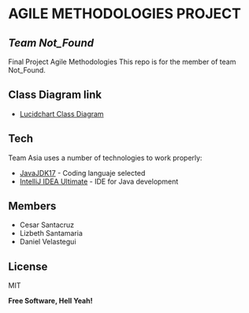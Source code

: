 # AGILE METHODOLOGIES PROJECT

## _Team Not_Found_

Final Project Agile Methodologies
This repo is for the member of team Not_Found.

## Class Diagram link

- [Lucidchart Class Diagram](https://lucid.app/lucidchart/a365ba40-b746-4b8f-bea4-647a4f56f84c/edit?viewport_loc=407%2C-68%2C2389%2C1075%2C0_0&invitationId=inv_82ade4c6-f5e7-400f-b2aa-a0b7def313e2)

## Tech

Team Asia uses a number of technologies to work properly:

- [JavaJDK17](https://www.oracle.com/java/technologies/javase/jdk17-archive-downloads.html) - Coding languaje selected
- [IntelliJ IDEA Ultimate](https://www.jetbrains.com/idea/download/#section=windows) - IDE for Java development

## Members

- Cesar Santacruz
- Lizbeth Santamaria
- Daniel Velastegui

## License

MIT

**Free Software, Hell Yeah!**

